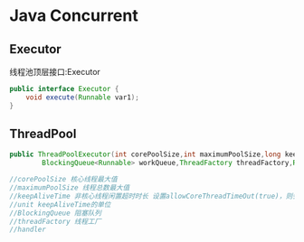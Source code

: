 # Java Concurrent

## Executor

线程池顶层接口:Executor

```java
public interface Executor {
    void execute(Runnable var1);
}
```

## ThreadPool

```java
public ThreadPoolExecutor(int corePoolSize,int maximumPoolSize,long keepAliveTime,TimeUnit unit,
        BlockingQueue<Runnable> workQueue,ThreadFactory threadFactory,RejectedExecutionHandler handler){}

//corePoolSize 核心线程最大值
//maximumPoolSize 线程总数最大值
//keepAliveTime 非核心线程闲置超时时长 设置allowCoreThreadTimeOut(true)，则会也作用于核心线程。
//unit keepAliveTime的单位
//BlockingQueue 阻塞队列
//threadFactory 线程工厂
//handler
```

